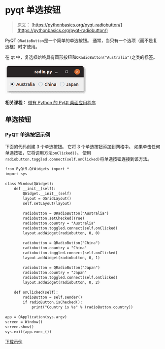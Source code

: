 # pyqt 单选按钮

> 原文： [https://pythonbasics.org/pyqt-radiobutton/](https://pythonbasics.org/pyqt-radiobutton/)

PyQT `QRadioButton`是一个简单的单选按钮。 通常，当只有一个选项（而不是复选框）时才使用。

在 qt 中，复选框始终具有圆形按钮和`QRadioButton("Australia")`之类的标签。

![pyqt radiobutton QRadioButton](img/40381d87dcf1cdf4992a4130e8a00a9c.jpg)

**相关课程：**
[带有 Python 的 PyQt 桌面应用程序](https://gum.co/pysqtsamples)

## 单选按钮

### PyQT 单选按钮示例

下面的代码创建 3 个单选按钮。 它将 3 个单选按钮添加到网格中。
如果单击任何单选按钮，它将调用方法`onClicked()`。 使用`radiobutton.toggled.connect(self.onClicked)`将单选按钮连接到该方法。

```
from PyQt5.QtWidgets import *
import sys

class Window(QWidget):
    def __init__(self):
        QWidget.__init__(self)
        layout = QGridLayout()
        self.setLayout(layout)

        radiobutton = QRadioButton("Australia")
        radiobutton.setChecked(True)
        radiobutton.country = "Australia"
        radiobutton.toggled.connect(self.onClicked)
        layout.addWidget(radiobutton, 0, 0)

        radiobutton = QRadioButton("China")
        radiobutton.country = "China"
        radiobutton.toggled.connect(self.onClicked)
        layout.addWidget(radiobutton, 0, 1)

        radiobutton = QRadioButton("Japan")
        radiobutton.country = "Japan"
        radiobutton.toggled.connect(self.onClicked)
        layout.addWidget(radiobutton, 0, 2)

    def onClicked(self):
        radioButton = self.sender()
        if radioButton.isChecked():
            print("Country is %s" % (radioButton.country))

app = QApplication(sys.argv)
screen = Window()
screen.show()
sys.exit(app.exec_())

```

[下载示例](https://gum.co/pysqtsamples)